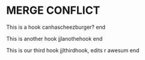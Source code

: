 # MERGE CONFLICT

This is a hook
canhascheezburger?
end

This is another hook
jjlanothehook
end

This is our third hook
jjlthirdhook, edits r awesum
end
